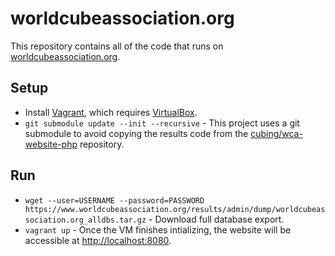 worldcubeassociation.org
========================

This repository contains all of the code that runs on [worldcubeassociation.org](https://www.worldcubeassociation.org/).

## Setup
- Install [Vagrant](https://www.vagrantup.com/), which requires
  [VirtualBox](https://www.virtualbox.org/).
- `git submodule update --init --recursive` - This project uses a git submodule
  to avoid copying the results code from the
  [cubing/wca-website-php](https://github.com/cubing/wca-website-php)
  repository.

## Run
- `wget --user=USERNAME --password=PASSWORD https://www.worldcubeassociation.org/results/admin/dump/worldcubeassociation.org_alldbs.tar.gz` - Download full database export.
- `vagrant up` - Once the VM finishes intializing, the website will be
  accessible at [http://localhost:8080](http://localhost:8080).
